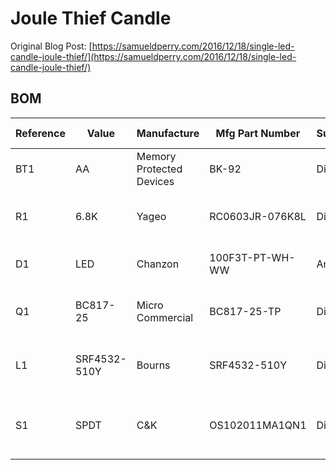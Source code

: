 # Joule Thief Candle
Original Blog Post: [https://samueldperry.com/2016/12/18/single-led-candle-joule-thief/](https://samueldperry.com/2016/12/18/single-led-candle-joule-thief/)

## BOM

|Reference|Value       |Manufacture             |Mfg Part Number|Supplier|Supplyier Part Number|Package |Description                   |
|---------|------------|------------------------|---------------|--------|---------------------|--------|------------------------------|
|BT1      |AA          |Memory Protected Devices|BK-92          |Digikey |BK-92-ND             |THT     |BATTERY CONTACT AA SIZE       |
|R1       |6.8K        |Yageo                   |RC0603JR-076K8L|Digikey |311-6.8KGRTR-ND      |0603 SMD|RES SMD 6.8K OHM 5% 1/10W 0603|
|D1       |LED         |Chanzon                 |100F3T-PT-WH-WW|Amazon  |B01BTYHOLS           |3mm THT |Warm White 3mm LED            |
|Q1       |BC817-25    |Micro Commercial        |BC817-25-TP    |Digikey |BC817-25-TPMSCT-ND   |SOT-23  |TRANS NPN 45V 0.8A SOT-23     |
|L1       |SRF4532-510Y|Bourns                  |SRF4532-510Y   |Digikey |SRF4532-510YTR-ND    |SMD     |CMC 51UH 200MA 2LN 2 KOHM SMD |
|S1       |SPDT        |C&K                     |OS102011MA1QN1 |Digikey |CKN9559-ND           |PC PIN  |SWITCH SLIDE SPDT 100MA 12V   |